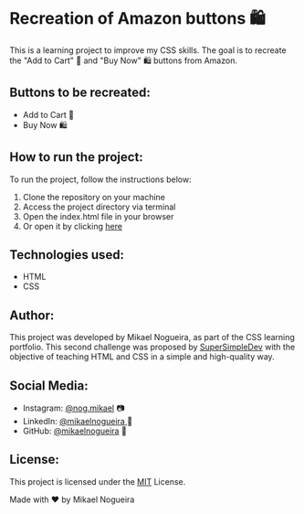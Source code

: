 <body>
	<h1>Recreation of Amazon buttons 🛍️</h1>
	<p>This is a learning project to improve my CSS skills. The goal is to recreate the "Add to Cart" 🛒 and "Buy Now" 🛍️ buttons from Amazon.</p>
	<h2>Buttons to be recreated:</h2>
	<ul>
		<li>Add to Cart 🛒</li>
		<li>Buy Now 🛍️</li>
	</ul>
	<h2>How to run the project:</h2>
	<p>To run the project, follow the instructions below:</p>
	<ol>
		<li>Clone the repository on your machine</li>
		<li>Access the project directory via terminal</li>
		<li>Open the index.html file in your browser</li>
        <li>Or open it by clicking <a href="https://mikaelnogueira.github.io/recreate-buttons-2/"><u>here</u></a></li>
	</ol>
	<h2>Technologies used:</h2>
	<ul>
		<li>HTML</li>
		<li>CSS</li>
	</ul>
	<h2>Author:</h2>
	<p>This project was developed by Mikael Nogueira, as part of the CSS learning portfolio. This second challenge was proposed by <a href="https://www.youtube.com/watch?v=G3e-cpL7ofc&list=WL&index=1"><u>SuperSimpleDev</u></a> with the objective of teaching HTML and CSS in a simple and high-quality way.</p>
	<h2>Social Media:</h2>
	<ul>
		<li>Instagram: <a href="https://www.instagram.com/nog.mikael/">@nog.mikael</a> 📷</li>
		<li>LinkedIn: <a href="https://www.linkedin.com/in/mikael-nogueira-413b45274/">@mikaelnogueira </a>🔗</li>
		<li>GitHub: <a href="https://github.com/mikaelnogueira">@mikaelnogueira</a> 🐙</li>
	</ul>
	<h2>License:</h2>
	<p>This project is licensed under the <a href="https://opensource.org/license/mit/"><u>MIT</u></a> License.</p>
		<p>Made with ❤️ by Mikael Nogueira</p>
	</div>